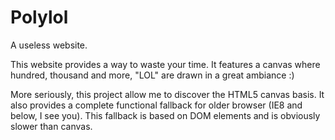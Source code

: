 Polylol
=======

A useless website.

This website provides a way to waste your time.
It features a canvas where hundred, thousand and more, "LOL" are drawn in a great ambiance :)

More seriously, this project allow me to discover the HTML5 canvas basis.
It also provides a complete functional fallback for older browser (IE8 and below, I see you).
This fallback is based on DOM elements and is obviously slower than canvas.
